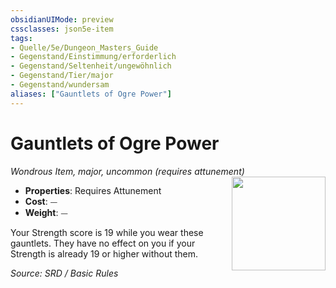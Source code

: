 ```yaml
---
obsidianUIMode: preview
cssclasses: json5e-item
tags:
- Quelle/5e/Dungeon_Masters_Guide
- Gegenstand/Einstimmung/erforderlich
- Gegenstand/Seltenheit/ungewöhnlich
- Gegenstand/Tier/major
- Gegenstand/wundersam
aliases: ["Gauntlets of Ogre Power"]
---
```

# Gauntlets of Ogre Power
*Wondrous Item, major, uncommon (requires attunement)*  
<img src="Symbolik/gauntlets-of-ogre-power.webp" align="right" width="150">

- **Properties**: Requires Attunement
- **Cost**: ⏤
- **Weight**: ⏤

Your Strength score is 19 while you wear these gauntlets. They have no effect on you if your Strength is already 19 or higher without them.

*Source: SRD / Basic Rules*